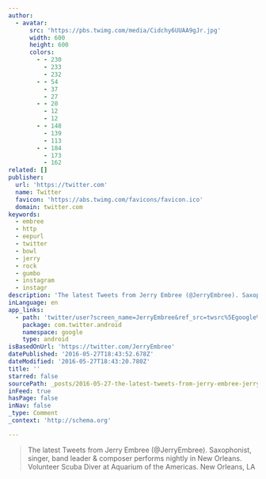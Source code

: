 ```yaml
---
author:
  - avatar:
      src: 'https://pbs.twimg.com/media/Cidchy6UUAA9gJr.jpg'
      width: 600
      height: 600
      colors:
        - - 230
          - 233
          - 232
        - - 54
          - 37
          - 27
        - - 20
          - 12
          - 12
        - - 148
          - 139
          - 113
        - - 184
          - 173
          - 162
related: []
publisher:
  url: 'https://twitter.com'
  name: Twitter
  favicon: 'https://abs.twimg.com/favicons/favicon.ico'
  domain: twitter.com
keywords:
  - embree
  - http
  - eepurl
  - twitter
  - bowl
  - jerry
  - rock
  - gumbo
  - instagram
  - instagr
description: 'The latest Tweets from Jerry Embree (@JerryEmbree). Saxophonist, singer, band leader & composer performs nightly in New Orleans. Volunteer Scuba Diver at Aquarium of the Americas. New Orleans, LA'
inLanguage: en
app_links:
  - path: 'twitter/user?screen_name=JerryEmbree&ref_src=twsrc%5Egoogle%7Ctwcamp%5Eandroidseo%7Ctwgr%5Eprofile'
    package: com.twitter.android
    namespace: google
    type: android
isBasedOnUrl: 'https://twitter.com/JerryEmbree'
datePublished: '2016-05-27T18:43:52.678Z'
dateModified: '2016-05-27T18:43:20.780Z'
title: ''
starred: false
sourcePath: _posts/2016-05-27-the-latest-tweets-from-jerry-embree-jerryembree-saxophon.md
inFeed: true
hasPage: false
inNav: false
_type: Comment
_context: 'http://schema.org'

---
```

> The latest Tweets from Jerry Embree (@JerryEmbree). Saxophonist, singer, band leader & composer performs nightly in New Orleans. Volunteer Scuba Diver at Aquarium of the Americas. New Orleans, LA